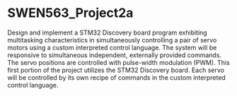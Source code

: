 # SWEN563_Project2a
Design and implement a STM32 Discovery board program exhibiting multitasking characteristics in simultaneously controlling a pair of servo motors using a custom interpreted control language. The system will be responsive to simultaneous independent, externally provided commands. The servo positions are controlled with pulse-width modulation (PWM). This first portion of the project utilizes the STM32 Discovery board. Each servo will be controlled by its own recipe of commands in the custom interpreted control language.
